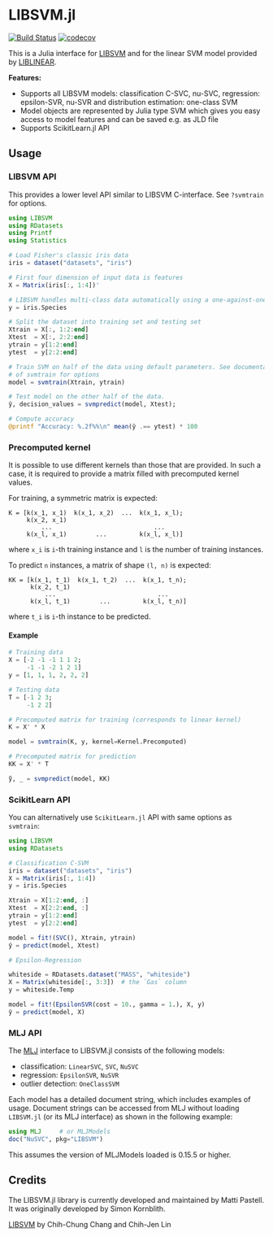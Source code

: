 # LIBSVM.jl

[![Build Status](https://github.com/JuliaML/LIBSVM.jl/workflows/CI/badge.svg?branch=master)](https://github.com/JuliaML/LIBSVM.jl/actions?query=workflow%3ACI)
[![codecov](https://codecov.io/gh/JuliaML/LIBSVM.jl/branch/master/graph/badge.svg?token=bGwzyTtNPn)](https://codecov.io/gh/JuliaML/LIBSVM.jl)

This is a Julia interface for
[LIBSVM](http://www.csie.ntu.edu.tw/~cjlin/libsvm/) and for the linear
SVM model provided by
[LIBLINEAR](https://www.csie.ntu.edu.tw/~cjlin/liblinear/).

**Features:**
* Supports all LIBSVM models: classification C-SVC, nu-SVC, regression: epsilon-SVR, nu-SVR
    and distribution estimation: one-class SVM
* Model objects are represented by Julia type SVM which gives you easy
  access to model features and can be saved e.g. as JLD file
* Supports ScikitLearn.jl API

## Usage

### LIBSVM API

This provides a lower level API similar to LIBSVM C-interface. See `?svmtrain`
for options.

```julia
using LIBSVM
using RDatasets
using Printf
using Statistics

# Load Fisher's classic iris data
iris = dataset("datasets", "iris")

# First four dimension of input data is features
X = Matrix(iris[:, 1:4])'

# LIBSVM handles multi-class data automatically using a one-against-one strategy
y = iris.Species

# Split the dataset into training set and testing set
Xtrain = X[:, 1:2:end]
Xtest  = X[:, 2:2:end]
ytrain = y[1:2:end]
ytest  = y[2:2:end]

# Train SVM on half of the data using default parameters. See documentation
# of svmtrain for options
model = svmtrain(Xtrain, ytrain)

# Test model on the other half of the data.
ŷ, decision_values = svmpredict(model, Xtest);

# Compute accuracy
@printf "Accuracy: %.2f%%\n" mean(ŷ .== ytest) * 100
```

### Precomputed kernel

It is possible to use different kernels than those that are provided. In such a
case, it is required to provide a matrix filled with precomputed kernel values.

For training, a symmetric matrix is expected:
```
K = [k(x_1, x_1)  k(x_1, x_2)  ...  k(x_1, x_l);
     k(x_2, x_1)
         ...                            ...
     k(x_l, x_1)        ...         k(x_l, x_l)]
```
where `x_i` is `i`-th training instance and `l` is the number of training
instances.

To predict `n` instances, a matrix of shape `(l, n)` is expected:
```
KK = [k(x_1, t_1)  k(x_1, t_2)  ...  k(x_1, t_n);
      k(x_2, t_1)
          ...                            ...
      k(x_l, t_1)        ...         k(x_l, t_n)]
```
where `t_i` is `i`-th instance to be predicted.

#### Example

```julia
# Training data
X = [-2 -1 -1 1 1 2;
     -1 -1 -2 1 2 1]
y = [1, 1, 1, 2, 2, 2]

# Testing data
T = [-1 2 3;
     -1 2 2]

# Precomputed matrix for training (corresponds to linear kernel)
K = X' * X

model = svmtrain(K, y, kernel=Kernel.Precomputed)

# Precomputed matrix for prediction
KK = X' * T

ỹ, _ = svmpredict(model, KK)
```

### ScikitLearn API

You can alternatively use `ScikitLearn.jl` API with same options as `svmtrain`:

```julia
using LIBSVM
using RDatasets

# Classification C-SVM
iris = dataset("datasets", "iris")
X = Matrix(iris[:, 1:4])
y = iris.Species

Xtrain = X[1:2:end, :]
Xtest  = X[2:2:end, :]
ytrain = y[1:2:end]
ytest  = y[2:2:end]

model = fit!(SVC(), Xtrain, ytrain)
ŷ = predict(model, Xtest)
```

```julia
# Epsilon-Regression

whiteside = RDatasets.dataset("MASS", "whiteside")
X = Matrix(whiteside[:, 3:3])  # the `Gas` column
y = whiteside.Temp

model = fit!(EpsilonSVR(cost = 10., gamma = 1.), X, y)
ŷ = predict(model, X)
```

### MLJ API

The [MLJ](https://alan-turing-institute.github.io/MLJ.jl/dev/) interface to LIBSVM.jl consists of the following models:

- classification: `LinearSVC`, `SVC`, `NuSVC` 
- regression: `EpsilonSVR`, `NuSVR`
- outlier detection: `OneClassSVM`

Each model has a detailed document string, which includes examples of
usage. Document strings can be accessed from MLJ without loading
`LIBSVM.jl` (or its MLJ interface) as shown in the following example:

```julia
using MLJ     # or MLJModels 
doc("NuSVC", pkg="LIBSVM")
```

This assumes the version of MLJModels loaded is 0.15.5 or higher.


## Credits

The LIBSVM.jl library is currently developed and maintained by Matti
Pastell. It was originally developed by Simon Kornblith.

[LIBSVM](http://www.csie.ntu.edu.tw/~cjlin/libsvm/) by Chih-Chung Chang and Chih-Jen Lin
